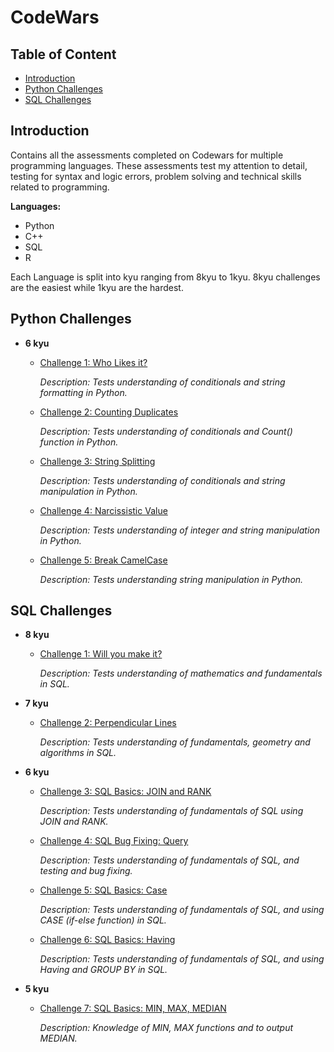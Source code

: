 # CodeWars<!-- omit in toc -->

## Table of Content<!-- omit in toc -->
- [Introduction](#introduction)
- [Python Challenges](#python-challenges)
- [SQL Challenges](#sql-challenges)

## Introduction

Contains all the assessments completed on Codewars for multiple programming languages.
These assessments test my attention to detail, testing for syntax and logic errors, problem solving and technical skills related to programming.

**Languages:**
- Python
- C++
- SQL
- R

Each Language is split into kyu ranging from 8kyu to 1kyu.
8kyu challenges are the easiest while 1kyu are the hardest.

## Python Challenges

   - **6 kyu**
        - [Challenge 1: Who Likes it?](Python/6kyu/who_likes_it.py) 

          *Description: Tests understanding of conditionals and string formatting in Python.*

        - [Challenge 2: Counting Duplicates](Python/6kyu/Counting%20Duplicates.py) 

          *Description: Tests understanding of conditionals and Count() function in Python.*

        - [Challenge 3: String Splitting](Python/6kyu/String%20Splitting.py) 

          *Description: Tests understanding of conditionals and string manipulation in Python.*

        - [Challenge 4: Narcissistic Value](Python/6kyu/Narcissistic%20Value.py) 

          *Description: Tests understanding of integer and string manipulation in Python.*

        - [Challenge 5: Break CamelCase](Python/6kyu/Break%20CamelCase.py) 

          *Description: Tests understanding string manipulation in Python.*

## SQL Challenges
  
  - **8 kyu**
    - [Challenge 1: Will you make it?](SQL/8kyu/Will%20you%20make%20it.sql)

      *Description: Tests understanding of mathematics and fundamentals in SQL.*

  - **7 kyu**
    - [Challenge 2: Perpendicular Lines](SQL/7kyu/Perpendicular%20Lines.sql)

      *Description: Tests understanding of fundamentals, geometry and algorithms in SQL.*

  - **6 kyu**
    - [Challenge 3: SQL Basics: JOIN and RANK](SQL/6kyu/SQL%20BASICS%20-%20JOIN%20and%20RANK.sql)

      *Description: Tests understanding of fundamentals of SQL using JOIN and RANK.*

    - [Challenge 4: SQL Bug Fixing: Query](SQL/6kyu/SQL%20Bug%20Fixing%20-%20Query.sql)

      *Description: Tests understanding of fundamentals of SQL, and testing and bug fixing.*

    - [Challenge 5: SQL Basics: Case](SQL/6kyu/SQL%20Basics%20-%20Case.sql)

      *Description: Tests understanding of fundamentals of SQL, and using CASE (if-else function) in SQL.*

    - [Challenge 6: SQL Basics: Having](SQL/6kyu/SQL%20Basics%20-%20Having.sql)

      *Description: Tests understanding of fundamentals of SQL, and using Having and GROUP BY in SQL.*

  - **5 kyu**
    - [Challenge 7: SQL Basics: MIN, MAX, MEDIAN](SQL/5kyu/SQL%20Basics%20-%20MIN,%20MAX,%20MEDIAN.sql)

      *Description: Knowledge of MIN, MAX functions and to output MEDIAN.*



  


